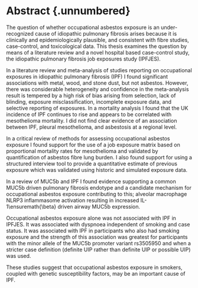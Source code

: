 # Abstract {.unnumbered}

<!-- This is the abstract -->

The question of whether occupational asbestos exposure is an under-recognized cause of idiopathic pulmonary fibrosis arises because it is clinically and epidemiologically plausible, and consistent with fibre studies, case-control, and toxicological data. This thesis examines the question by means of a literature review and a novel hospital based case-control study, the idiopathic pulmonary fibrosis job exposures study (IPFJES). 

In a literature review and meta-analysis of studies reporting on occupational exposures in idiopathic pulmonary fibrosis (IPF) I found significant associations with metal, wood, and stone dust, but not asbestos. However, there was considerable heterogeneity and confidence in the meta-analysis result is tempered by a high risk of bias arising from selection, lack of blinding, exposure misclassification, incomplete exposure data, and selective reporting of exposures. In a mortality analysis I found that the UK incidence of IPF continues to rise and appears to be correlated with mesothelioma mortality. I did not find clear evidence of an association between IPF, pleural mesothelioma, and asbestosis at a regional level.

In a critical review of methods for assessing occupational asbestos exposure I found support for the use of a job exposure matrix based on proportional mortality rates for mesothelioma and validated by quantification of asbestos fibre lung burden. I also found support for using a structured interview tool to provide a quantitative estimate of previous exposure which was validated using historic and simulated exposure data. 

In a review of MUC5b and IPF I found evidence supporting a common MUC5b driven pulmonary fibrosis endotype and a candidate mechanism for occupational asbestos exposure contributing to this; alveolar macrophage NLRP3 inflammasome activation resulting in increased IL-1\ensuremath{\beta} driven airway MUC5b expression. 

Occupational asbestos exposure alone was not associated with IPF in IPFJES. It was associated with dyspnoea independent of smoking and case status. It was associated with IPF in participants who also had smoking exposure and the strength of this association was greatest for participants with the minor allele of the MUC5b promoter variant rs3505950 and when a stricter case definition (definite UIP rather than definite UIP or possible UIP) was used.

These studies suggest that occupational asbestos exposure in smokers, coupled with genetic susceptibility factors, may be an important cause of IPF. 
